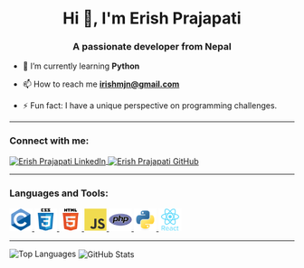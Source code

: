 <h1 align="center">Hi 👋, I'm Erish Prajapati</h1>
<h3 align="center">A passionate developer from Nepal</h3>

- 🌱 I’m currently learning **Python**

- 📫 How to reach me **irishmjn@gmail.com**

- ⚡ Fun fact: I have a unique perspective on programming challenges.

---

<h3 align="left">Connect with me:</h3>
<p align="left">
<a href="https://www.linkedin.com/in/erish-prajapati-a744ba259/" target="_blank">
  <img align="center" src=" https://raw.githubusercontent.com/rahuldkjain/github-profile-readme-generator/master/src/images/icons/Social/linked-in-alt.svg
" alt="Erish Prajapati LinkedIn" height="30" width="40" />
<!--   https://raw.githubusercontent.com/rahuldkjain/github-profile-readme-generator/master/src/images/icons/Social/linked-in-alt.svg -->

</a>
<a href="https://github.com/Erishprajapati" target="_blank">
  <img align="center" src="https://raw.githubusercontent.com/rahuldkjain/github-profile-readme-generator/master/src/images/icons/Social/github-alt.svg" alt="Erish Prajapati GitHub" height="30" width="40" />
</a>
</p>

---

<h3 align="left">Languages and Tools:</h3>
<p align="left"> 
  <a href="https://www.cprogramming.com/" target="_blank" rel="noreferrer"> 
    <img src="https://raw.githubusercontent.com/devicons/devicon/master/icons/c/c-original.svg" alt="C" width="40" height="40"/> 
  </a> 
  <a href="https://www.w3schools.com/css/" target="_blank" rel="noreferrer"> 
    <img src="https://raw.githubusercontent.com/devicons/devicon/master/icons/css3/css3-original-wordmark.svg" alt="CSS3" width="40" height="40"/> 
  </a> 
  <a href="https://www.w3.org/html/" target="_blank" rel="noreferrer"> 
    <img src="https://raw.githubusercontent.com/devicons/devicon/master/icons/html5/html5-original-wordmark.svg" alt="HTML5" width="40" height="40"/> 
  </a> 
  <a href="https://developer.mozilla.org/en-US/docs/Web/JavaScript" target="_blank" rel="noreferrer"> 
    <img src="https://raw.githubusercontent.com/devicons/devicon/master/icons/javascript/javascript-original.svg" alt="JavaScript" width="40" height="40"/> 
  </a> 
  <a href="https://www.php.net" target="_blank" rel="noreferrer"> 
    <img src="https://raw.githubusercontent.com/devicons/devicon/master/icons/php/php-original.svg" alt="PHP" width="40" height="40"/> 
  </a> 
  <a href="https://www.python.org" target="_blank" rel="noreferrer"> 
    <img src="https://raw.githubusercontent.com/devicons/devicon/master/icons/python/python-original.svg" alt="Python" width="40" height="40"/> 
  </a> 
  <a href="https://reactjs.org/" target="_blank" rel="noreferrer"> 
    <img src="https://raw.githubusercontent.com/devicons/devicon/master/icons/react/react-original-wordmark.svg" alt="React" width="40" height="40"/> 
  </a>
</p>

---

<p><img align="left" src="https://github-readme-stats.vercel.app/api/top-langs?username=erishprajapati&show_icons=true&locale=en&layout=compact" alt="Top Languages" /></p>

<p>&nbsp;<img align="center" src="https://github-readme-stats.vercel.app/api?username=erishprajapati&show_icons=true&locale=en" alt="GitHub Stats" /></p>
